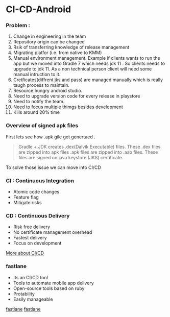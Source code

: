 # CI-CD-Android

### Problem :
1. Change in engineering in the team 
2. Repository origin can be changed
3. Rsik of transferring knowledge of release management
4. Migrating platfor (i.e. from native to KMM) 
5. Manual environment management. Example if clients wants to run the app but we moved into Gradle 7 which needs jdk 11 . So clients needs to upgrade to jdk 11. As a non technical person client will need some manual intruction to it.
6. Cretficates(diffrent jks and pass) are managed manually which is really taugh process to maintain.
7. Resource hungry android studio.
8. Need to upgrade version code for every release in playstore
9. Need to notify the team.
10. Need to focus multiple thimgs besides development
11. Kills around 20% time

### Overview of signed apk files
First lets see how .apk gile get genertaed .
> Gradle + JDK creates .dex(Dalvik Executable) files.
> These .dex files are zipped into apk files
> .apk files are zipped into .aab files.
> These files are signed on java keystore (JKS) certificate.


To solve those issue we can move into CI/CD

### CI : Continuous Integration
* Atomic code changes
* Feature flag
* Mitigate risks

### CD : Continuous Delivery
* Risk free delivery
* No certificate management overhead
* Fastest delivery
* Focus on development

[More about CI/CD](https://www.redhat.com/en/topics/devops/what-is-ci-cd)

### fastlane 
* Its an CI/CD tool
* Tools to automate mobile app delivery
* Open-source tools based on ruby
* Protability
* Easily manageable

[fastlane](https://fastlane.tools/)
[fastlane](https://github.com/fastlane/fastlane)




